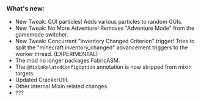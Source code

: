 ### What's new:

* New Tweak: GUI particles! Adds various particles to random GUIs.
* New Tweak: No More Adventure! Removes "Adventure Mode" from the gamemode switcher.
* New Tweak: Concurrent "Inventory Changed Criterion" trigger! Tries to split the "minecraft:inventory_changed" advancement triggers to the worker thread. (EXPERIMENTAL)
* The mod no longer packages FabricASM.
* The `@MixinRelatedConfigOption` annotation is now stripped from mixin targets.
* Updated CrackerUtil.
* Other internal Mixin related changes.
* ???